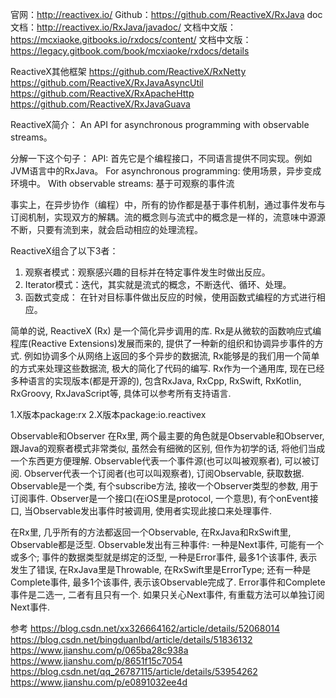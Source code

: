 官网：http://reactivex.io/ 
Github：https://github.com/ReactiveX/RxJava
doc文档：http://reactivex.io/RxJava/javadoc/
文档中文版：https://mcxiaoke.gitbooks.io/rxdocs/content/
文档中文版：https://legacy.gitbook.com/book/mcxiaoke/rxdocs/details


ReactiveX其他框架
https://github.com/ReactiveX/RxNetty
https://github.com/ReactiveX/RxJavaAsyncUtil
https://github.com/ReactiveX/RxApacheHttp
https://github.com/ReactiveX/RxJavaGuava



ReactiveX简介：
An API for asynchronous programming with observable streams。

分解一下这个句子：
API: 首先它是个编程接口，不同语言提供不同实现。例如JVM语言中的RxJava。
For asynchronous programming: 使用场景，异步变成环境中。
With observable streams: 基于可观察的事件流

事实上，在异步协作（编程）中，所有的协作都是基于事件机制，通过事件发布与订阅机制，实现双方的解耦。流的概念则与流式中的概念是一样的，流意味中源源不断，只要有流到来，就会启动相应的处理流程。

ReactiveX组合了以下3者： 
1. 观察者模式：观察感兴趣的目标并在特定事件发生时做出反应。 
2. Iterator模式：迭代，其实就是流式的概念，不断迭代、循环、处理。 
3. 函数式变成： 在针对目标事件做出反应的时候，使用函数式编程的方式进行相应。

简单的说, ReactiveX (Rx) 是一个简化异步调用的库. Rx是从微软的函数响应式编程库(Reactive Extensions)发展而来的, 提供了一种新的组织和协调异步事件的方式. 例如协调多个从网络上返回的多个异步的数据流, Rx能够是的我们用一个简单的方式来处理这些数据流, 极大的简化了代码的编写.
Rx作为一个通用库, 现在已经多种语言的实现版本(都是开源的), 包含RxJava, RxCpp, RxSwift, RxKotlin, RxGroovy, RxJavaScript等, 具体可以参考所有支持语言.

1.X版本package:rx
2.X版本package:io.reactivex



Observable和Observer
在Rx里, 两个最主要的角色就是Observable和Observer, 跟Java的观察者模式非常类似, 虽然会有细微的区别, 但作为初学的话, 将他们当成一个东西更方便理解.
Observable代表一个事件源(也可以叫被观察者), 可以被订阅.
Observer代表一个订阅者(也可以叫观察者), 订阅Observable, 获取数据.
Observable是一个类, 有个subscribe方法, 接收一个Observer类型的参数, 用于订阅事件.
Observer是一个接口(在iOS里是protocol, 一个意思), 有个onEvent接口, 当Observable发出事件时被调用, 使用者实现此接口来处理事件.


在Rx里, 几乎所有的方法都返回一个Observable, 在RxJava和RxSwift里, Observable都是泛型. Observable发出有三种事件: 
一种是Next事件, 可能有一个或多个; 事件的数据类型就是绑定的泛型, 
一种是Error事件, 最多1个该事件, 表示发生了错误, 在RxJava里是Throwable, 在RxSwift里是ErrorType; 
还有一种是Complete事件, 最多1个该事件, 表示该Observable完成了. Error事件和Complete事件是二选一, 二者有且只有一个.
如果只关心Next事件, 有重载方法可以单独订阅Next事件.




参考
https://blog.csdn.net/xx326664162/article/details/52068014
https://blog.csdn.net/bingduanlbd/article/details/51836132
https://www.jianshu.com/p/065ba28c938a
https://www.jianshu.com/p/8651f15c7054
https://blog.csdn.net/qq_26787115/article/details/53954262
https://www.jianshu.com/p/e0891032ee4d


